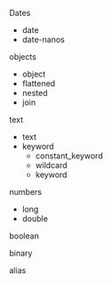 Dates

- date
- date-nanos



objects

- object
- flattened
- nested
- join



text

- text
- keyword
  - constant_keyword
  - wildcard
  - keyword



numbers

- long
- double



boolean

binary

alias 




